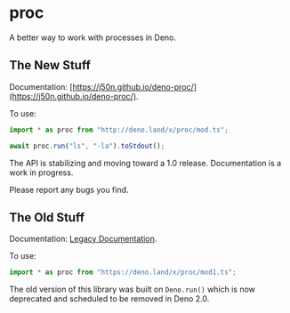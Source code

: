 # proc

A better way to work with processes in Deno.

## The New Stuff

Documentation:
[https://j50n.github.io/deno-proc/](https://j50n.github.io/deno-proc/).

To use:

```typescript
import * as proc from "http://deno.land/x/proc/mod.ts";

await proc.run("ls", "-la").toStdout();
```

The API is stabilizing and moving toward a 1.0 release. Documentation is a work
in progress.

Please report any bugs you find.

## The Old Stuff

Documentation: [Legacy Documentation](./legacy/README.md).

To use:

```typescript
import * as proc from "https://deno.land/x/proc/mod1.ts";
```

The old version of this library was built on `Deno.run()` which is now
deprecated and scheduled to be removed in Deno 2.0.
